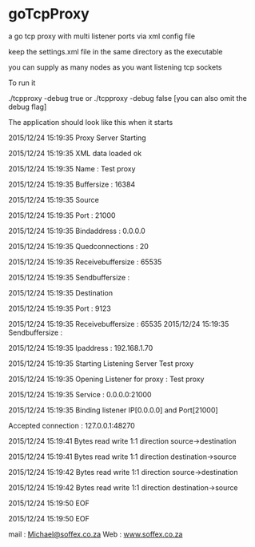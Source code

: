 # goTcpProxy
a go tcp proxy with multi listener ports via xml config file

keep the settings.xml file in the same directory as the executable
<?xml version="1.0" encoding="UTF-8"?>
<proxy>
    <proxyserver name="Test proxy" buffersize="16384">
        <source port="21000" quedconnections="20" receivebuffersize="65535"
                sendbuffersize="65535" bindaddress="0.0.0.0"/>
        <destination port="9123" ipaddress="192.168.1.70"
                     receivebuffersize="65535" sendbuffersize="65535"/>
    </proxyserver>
</proxy>

you can supply as many nodes as you want listening tcp sockets

To run it 

./tcpproxy -debug true 
or 
./tcpproxy -debug false  [you can also omit the debug flag] 

The application should look like this when it starts

2015/12/24 15:19:35 Proxy Server Starting

2015/12/24 15:19:35 XML data loaded ok

2015/12/24 15:19:35 Name : Test proxy

2015/12/24 15:19:35 Buffersize : 16384

2015/12/24 15:19:35 	Source

2015/12/24 15:19:35 		Port : 21000

2015/12/24 15:19:35 		Bindaddress : 0.0.0.0

2015/12/24 15:19:35 		Quedconnections : 20

2015/12/24 15:19:35 		Receivebuffersize : 65535

2015/12/24 15:19:35 		Sendbuffersize : 

2015/12/24 15:19:35 	Destination

2015/12/24 15:19:35 		Port : 9123


2015/12/24 15:19:35 		Receivebuffersize : 65535
2015/12/24 15:19:35 		Sendbuffersize : 

2015/12/24 15:19:35 		Ipaddress : 192.168.1.70

2015/12/24 15:19:35 Starting Listening Server Test proxy

2015/12/24 15:19:35 Opening Listener for proxy : Test proxy

2015/12/24 15:19:35 Service : 0.0.0.0:21000

2015/12/24 15:19:35 Binding listener IP[0.0.0.0] and Port[21000]

Accepted connection : 127.0.0.1:48270

2015/12/24 15:19:41 Bytes read write 1:1 direction source->destination

2015/12/24 15:19:41 Bytes read write 1:1 direction destination->source

2015/12/24 15:19:42 Bytes read write 1:1 direction source->destination

2015/12/24 15:19:42 Bytes read write 1:1 direction destination->source

2015/12/24 15:19:50 EOF

2015/12/24 15:19:50 EOF

mail : Michael@soffex.co.za
Web : www.soffex.co.za
